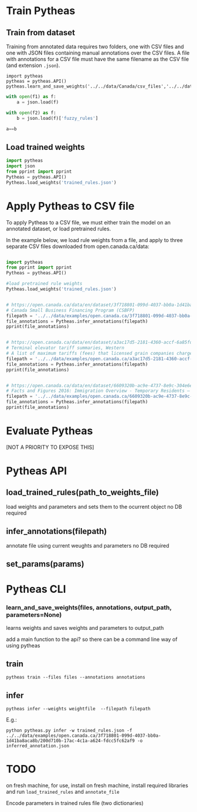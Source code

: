 # Train Pytheas 

## Train from dataset
Training from annotated data requires two folders, one with CSV files and one with JSON files containing manual annotations over the CSV files. A file with annotations for a CSV file must have the same filename as the CSV file (and extension `.json`).

```
import pytheas
pytheas = pytheas.API()
pytheas.learn_and_save_weights('../../data/Canada/csv_files','../../data/Canada/csv_annotations')
```
```python
with open(f1) as f: 
    a = json.load(f)

with open(f2) as f: 
    b = json.load(f)['fuzzy_rules']    

a==b
```    
## Load trained weights
```python
import pytheas
import json
from pprint import pprint
Pytheas = pytheas.API()
Pytheas.load_weights('trained_rules.json')
```

# Apply Pytheas to CSV file
To apply Pytheas to a CSV file, we must either train the model on an annotated dataset, or load pretrained rules.

In the example below, we load rule weights from a file, and apply to three separate CSV files downloaded from open.canada.ca/data:

```python

import pytheas
from pprint import pprint
Pytheas = pytheas.API()

#load pretrained rule weights
Pytheas.load_weights('trained_rules.json')


# https://open.canada.ca/data/en/dataset/3f718801-099d-4037-bb0a-1d41ba8aca8b  
# Canada Small Business Financing Program (CSBFP)
filepath = '../../data/examples/open.canada.ca/3f718801-099d-4037-bb0a-1d41ba8aca8b/200d710b-17ac-4c1a-a624-fdcc5fc62af9'     
file_annotations = Pytheas.infer_annotations(filepath)
pprint(file_annotations) 


# https://open.canada.ca/data/en/dataset/a3ac17d5-2181-4360-accf-6a85fd3abc29
# Terminal elevator tariff summaries, Western
# A list of maximum tariffs (fees) that licensed grain companies charge for elevating, cleaning, drying and storing grain.
filepath = '../../data/examples/open.canada.ca/a3ac17d5-2181-4360-accf-6a85fd3abc29/1a250950-c78b-4e5c-be71-f84bf62737b2'     
file_annotations = Pytheas.infer_annotations(filepath)
pprint(file_annotations) 


# https://open.canada.ca/data/en/dataset/6609320b-ac9e-4737-8e9c-304e6e843c17
# Facts and Figures 2016: Immigration Overview - Temporary Residents – Annual IRCC Updates
filepath = '../../data/examples/open.canada.ca/6609320b-ac9e-4737-8e9c-304e6e843c17/IRCC_FF_TR_2016_01_CSV.csv'
file_annotations = Pytheas.infer_annotations(filepath)
pprint(file_annotations)
```

# Evaluate Pytheas
[NOT A PRIORITY TO EXPOSE THIS]

# Pytheas API

## load_trained_rules(path_to_weights_file)
load weights and parameters and sets them to the ocurrent object
no DB required

## infer_annotations(filepath)
annotate file using current weughts and parameters
no DB required

## set_params(params)

# Pytheas CLI
### learn_and_save_weights(files, annotations, output_path, parameters=None)
learns weights and saves weights and parameters to output_path

add a main function to the api?
so there can be a command line way of using pytheas

## train
```
pytheas train --files files --annotations annotations
```
## infer
```
pytheas infer --weights weightfile  --filepath filepath
```
E.g.:
```
python pytheas.py infer -w trained_rules.json -f ../../data/examples/open.canada.ca/3f718801-099d-4037-bb0a-1d41ba8aca8b/200d710b-17ac-4c1a-a624-fdcc5fc62af9 -o inferred_annotation.json
```




# TODO
on fresh machine, for use, install on fresh machine, install required libraries and run `load_trained_rules` and `annotate_file`

Encode parameters in trained rules file (two dictionaries)